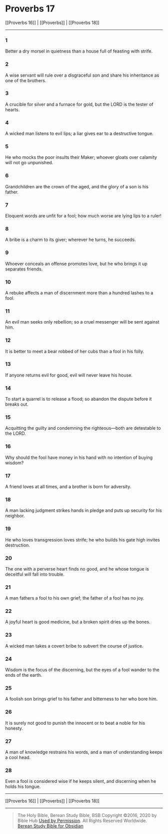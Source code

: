 # Proverbs 17

[[Proverbs 16]] | [[Proverbs]] | [[Proverbs 18]]

---

### 1
Better a dry morsel in quietness than a house full of feasting with strife.

### 2
A wise servant will rule over a disgraceful son and share his inheritance as one of the brothers.

### 3
A crucible for silver and a furnace for gold, but the LORD is the tester of hearts.

### 4
A wicked man listens to evil lips; a liar gives ear to a destructive tongue.

### 5
He who mocks the poor insults their Maker; whoever gloats over calamity will not go unpunished.

### 6
Grandchildren are the crown of the aged, and the glory of a son is his father.

### 7
Eloquent words are unfit for a fool; how much worse are lying lips to a ruler!

### 8
A bribe is a charm to its giver; wherever he turns, he succeeds.

### 9
Whoever conceals an offense promotes love, but he who brings it up separates friends.

### 10
A rebuke affects a man of discernment more than a hundred lashes to a fool.

### 11
An evil man seeks only rebellion; so a cruel messenger will be sent against him.

### 12
It is better to meet a bear robbed of her cubs than a fool in his folly.

### 13
If anyone returns evil for good, evil will never leave his house.

### 14
To start a quarrel is to release a flood; so abandon the dispute before it breaks out.

### 15
Acquitting the guilty and condemning the righteous—both are detestable to the LORD.

### 16
Why should the fool have money in his hand with no intention of buying wisdom?

### 17
A friend loves at all times, and a brother is born for adversity.

### 18
A man lacking judgment strikes hands in pledge and puts up security for his neighbor.

### 19
He who loves transgression loves strife; he who builds his gate high invites destruction.

### 20
The one with a perverse heart finds no good, and he whose tongue is deceitful will fall into trouble.

### 21
A man fathers a fool to his own grief; the father of a fool has no joy.

### 22
A joyful heart is good medicine, but a broken spirit dries up the bones.

### 23
A wicked man takes a covert bribe to subvert the course of justice.

### 24
Wisdom is the focus of the discerning, but the eyes of a fool wander to the ends of the earth.

### 25
A foolish son brings grief to his father and bitterness to her who bore him.

### 26
It is surely not good to punish the innocent or to beat a noble for his honesty.

### 27
A man of knowledge restrains his words, and a man of understanding keeps a cool head.

### 28
Even a fool is considered wise if he keeps silent, and discerning when he holds his tongue.

---

[[Proverbs 16]] | [[Proverbs]] | [[Proverbs 18]]

---

> The Holy Bible, Berean Study Bible, BSB
> Copyright &copy;2016, 2020 by Bible Hub
> [Used by Permission](https://berean.bible/terms.htm). All Rights Reserved Worldwide.
> [Berean Study Bible for Obsidian](https://github.com/gapmiss/berean-study-bible-for-obsidian)</small>

